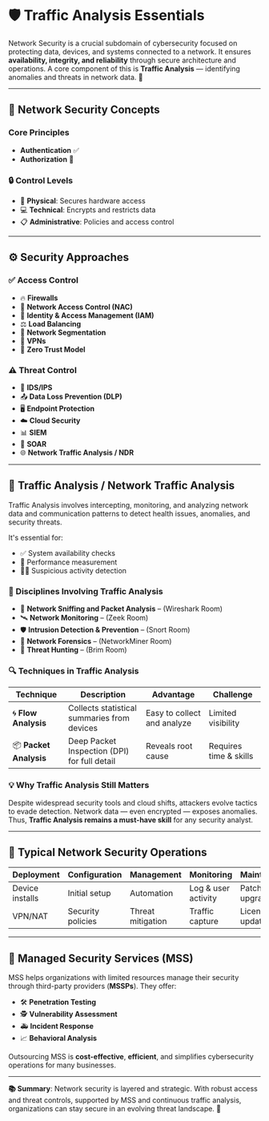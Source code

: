 # 🛡️ Traffic Analysis Essentials

Network Security is a crucial subdomain of cybersecurity focused on protecting data, devices, and systems connected to a network. It ensures **availability, integrity, and reliability** through secure architecture and operations. A core component of this is **Traffic Analysis** — identifying anomalies and threats in network data. 📡

---

## 🔐 Network Security Concepts

### Core Principles
- **Authentication** ✅
- **Authorization** 🔏

### 🔒 Control Levels
- 🏢 **Physical**: Secures hardware access
- 💻 **Technical**: Encrypts and restricts data
- 📋 **Administrative**: Policies and access control

---

## ⚙️ Security Approaches

### ✅ Access Control
- 🔥 **Firewalls**
- 🛑 **Network Access Control (NAC)**
- 🧾 **Identity & Access Management (IAM)**
- ⚖️ **Load Balancing**
- 🧱 **Network Segmentation**
- 🔐 **VPNs**
- 🚫 **Zero Trust Model**

### ⚠️ Threat Control
- 🚨 **IDS/IPS**
- 📤 **Data Loss Prevention (DLP)**
- 🖥️ **Endpoint Protection**
- ☁️ **Cloud Security**
- 📊 **SIEM**
- 🤖 **SOAR**
- 🌐 **Network Traffic Analysis / NDR**

---

## 📡 Traffic Analysis / Network Traffic Analysis

Traffic Analysis involves intercepting, monitoring, and analyzing network data and communication patterns to detect health issues, anomalies, and security threats.

It's essential for:
- ✅ System availability checks
- 🚦 Performance measurement
- 🕵️‍♂️ Suspicious activity detection

### 🔬 Disciplines Involving Traffic Analysis
- 🐍 **Network Sniffing and Packet Analysis** – (Wireshark Room)
- 🛰️ **Network Monitoring** – (Zeek Room)
- 🛡️ **Intrusion Detection & Prevention** – (Snort Room)
- 🧪 **Network Forensics** – (NetworkMiner Room)
- 🎯 **Threat Hunting** – (Brim Room)

### 🔍 Techniques in Traffic Analysis

| Technique | Description | Advantage | Challenge |
|----------|-------------|-----------|-----------|
| 🌀 **Flow Analysis** | Collects statistical summaries from devices | Easy to collect and analyze | Limited visibility |
| 📦 **Packet Analysis** | Deep Packet Inspection (DPI) for full detail | Reveals root cause | Requires time & skills |

### 💡 Why Traffic Analysis Still Matters

Despite widespread security tools and cloud shifts, attackers evolve tactics to evade detection. Network data — even encrypted — exposes anomalies. Thus, **Traffic Analysis remains a must-have skill** for any security analyst.

---

## 🔧 Typical Network Security Operations

| Deployment | Configuration | Management | Monitoring | Maintenance |
|------------|----------------|-------------|-------------|--------------|
| Device installs | Initial setup | Automation | Log & user activity | Patches & upgrades |
| VPN/NAT | Security policies | Threat mitigation | Traffic capture | License updates |

---

## 🤝 Managed Security Services (MSS)

MSS helps organizations with limited resources manage their security through third-party providers (**MSSPs**). They offer:

- 🛠️ **Penetration Testing**
- 🕵️ **Vulnerability Assessment**
- 🚑 **Incident Response**
- 📈 **Behavioral Analysis**

Outsourcing MSS is **cost-effective**, **efficient**, and simplifies cybersecurity operations for many businesses.

---

**📚 Summary**: Network security is layered and strategic. With robust access and threat controls, supported by MSS and continuous traffic analysis, organizations can stay secure in an evolving threat landscape. 🧠

